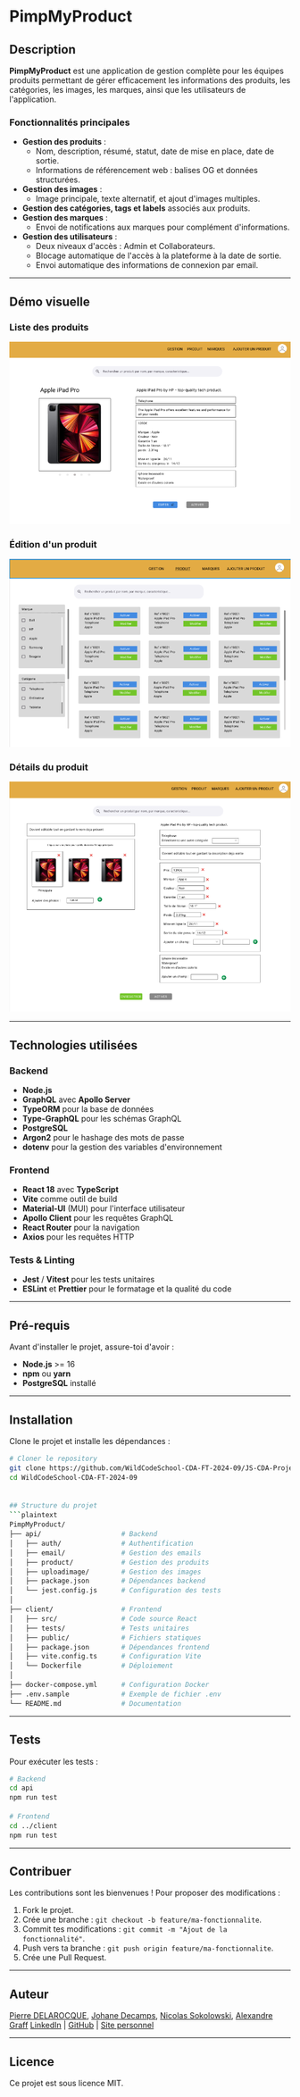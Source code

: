 # PimpMyProduct

## Description

**PimpMyProduct** est une application de gestion complète pour les équipes produits permettant de gérer efficacement les informations des produits, les catégories, les images, les marques, ainsi que les utilisateurs de l'application.

### Fonctionnalités principales

- **Gestion des produits** :
  - Nom, description, résumé, statut, date de mise en place, date de sortie.
  - Informations de référencement web : balises OG et données structurées.
- **Gestion des images** :
  - Image principale, texte alternatif, et ajout d'images multiples.
- **Gestion des catégories, tags et labels** associés aux produits.
- **Gestion des marques** :
  - Envoi de notifications aux marques pour complément d'informations.
- **Gestion des utilisateurs** :
  - Deux niveaux d'accès : Admin et Collaborateurs.
  - Blocage automatique de l'accès à la plateforme à la date de sortie.
  - Envoi automatique des informations de connexion par email.

---

## Démo visuelle

### Liste des produits

![Liste des produits](client/public/detail.png)

### Édition d'un produit

![Édition d'un produit](client/public/list.png)

### Détails du produit

![Détails du produit](client/public/edit.png)

---

## Technologies utilisées

### Backend

- **Node.js**
- **GraphQL** avec **Apollo Server**
- **TypeORM** pour la base de données
- **Type-GraphQL** pour les schémas GraphQL
- **PostgreSQL**
- **Argon2** pour le hashage des mots de passe
- **dotenv** pour la gestion des variables d'environnement

### Frontend

- **React 18** avec **TypeScript**
- **Vite** comme outil de build
- **Material-UI** (MUI) pour l'interface utilisateur
- **Apollo Client** pour les requêtes GraphQL
- **React Router** pour la navigation
- **Axios** pour les requêtes HTTP

### Tests & Linting

- **Jest** / **Vitest** pour les tests unitaires
- **ESLint** et **Prettier** pour le formatage et la qualité du code

---

## Pré-requis

Avant d'installer le projet, assure-toi d'avoir :

- **Node.js** >= 16
- **npm** ou **yarn**
- **PostgreSQL** installé

---

## Installation

Clone le projet et installe les dépendances :

````bash
# Cloner le repository
git clone https://github.com/WildCodeSchool-CDA-FT-2024-09/JS-CDA-Projet-2-Team-B.git
cd WildCodeSchool-CDA-FT-2024-09


## Structure du projet
```plaintext
PimpMyProduct/
├── api/                    # Backend
│   ├── auth/               # Authentification
│   ├── email/              # Gestion des emails
│   ├── product/            # Gestion des produits
│   ├── uploadimage/        # Gestion des images
│   ├── package.json        # Dépendances backend
│   └── jest.config.js      # Configuration des tests
│
├── client/                 # Frontend
│   ├── src/                # Code source React
│   ├── tests/              # Tests unitaires
│   ├── public/             # Fichiers statiques
│   ├── package.json        # Dépendances frontend
│   ├── vite.config.ts      # Configuration Vite
│   └── Dockerfile          # Déploiement
│
├── docker-compose.yml      # Configuration Docker
├── .env.sample             # Exemple de fichier .env
└── README.md               # Documentation
````

---

## Tests

Pour exécuter les tests :

```bash
# Backend
cd api
npm run test

# Frontend
cd ../client
npm run test
```

---

## Contribuer

Les contributions sont les bienvenues ! Pour proposer des modifications :

1. Fork le projet.
2. Crée une branche : `git checkout -b feature/ma-fonctionnalite`.
3. Commit tes modifications : `git commit -m "Ajout de la fonctionnalité"`.
4. Push vers ta branche : `git push origin feature/ma-fonctionnalite`.
5. Crée une Pull Request.

---

## Auteur

[Pierre DELAROCQUE](https://github.com/PierreDelarocque), [Johane Decamps](https://github.com/JohaneDecamps), [Nicolas Sokolowski](https://github.com/NicolasSokolowski), [Alexandre Graff](https://github.com/alexandreg67)
[LinkedIn](#) | [GitHub](#) | [Site personnel](#)

---

## Licence

Ce projet est sous licence MIT.
